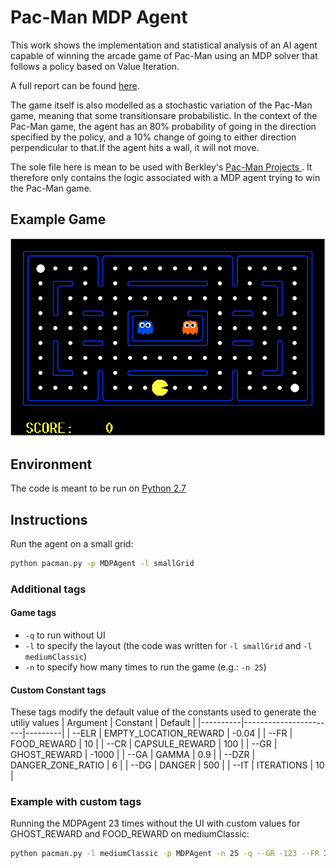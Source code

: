 # Pac-Man MDP Agent
This work shows the implementation and statistical analysis of an AI agent capable of winning the arcade game of Pac-Man using an MDP solver that follows a policy based on Value Iteration.

A full report can be found [here](docs/report.pdf).

The game itself is also modelled as a stochastic variation of the Pac-Man game, meaning that some transitionsare probabilistic. In the context of the Pac-Man game, the agent has an 80% probability of going in the direction specified by the policy, and a 10% change of going to either direction perpendicular to that.If the agent hits a wall, it will not move.

 The sole file here is mean to be used with Berkley's [Pac-Man Projects
](http://ai.berkeley.edu/project_overview.html). It therefore only contains the logic associated with a MDP agent trying to win the Pac-Man game.


## Example Game

<div align="center">
<img with="60%" src="docs/game.gif">
</div>

## Environment

The code is meant to be run on [Python 2.7](https://www.python.org/download/releases/2.7/)
## Instructions

Run the agent on a small grid:

```zsh
python pacman.py -p MDPAgent -l smallGrid
```

### Additional tags

#### Game tags
- `-q` to run without UI
- `-l` to specify the layout (the code was written for `-l smallGrid` and `-l mediumClassic`)
- `-n` to specify how many times to run the game (e.g.: `-n 25`)

#### Custom Constant tags
These tags modify the default value of the constants used to generate the utiliy values
| Argument | Constant              | Default |
|----------|-----------------------|---------|
| --ELR    | EMPTY_LOCATION_REWARD | -0.04   |
| --FR     | FOOD_REWARD           | 10      |
| --CR     | CAPSULE_REWARD        | 100     |
| --GR     | GHOST_REWARD          | -1000   |
| --GA     | GAMMA                 | 0.9     |
| --DZR    | DANGER_ZONE_RATIO     | 6       |
| --DG     | DANGER                | 500     |
| --IT     | ITERATIONS            | 10      |

### Example with custom tags

Running the MDPAgent 23 times without the UI with custom values for GHOST_REWARD and FOOD_REWARD on mediumClassic:

```zsh
python pacman.py -l mediumClassic -p MDPAgent -n 25 -q --GR -123 --FR 34
```
